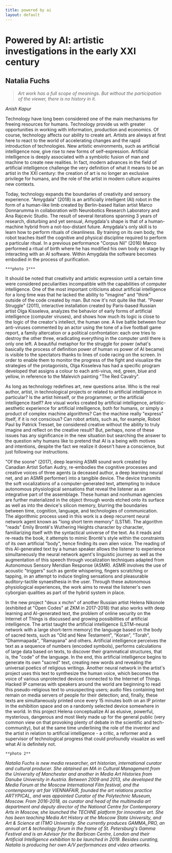 ```yaml
---
title: powered by ai
layout: default
---
```



# Powered by AI: artistic investigations in the early XXI century
## Natalia Fuchs

> *Art work has a full scope of meanings.*
> *But without the participation of the viewer, there is no history in it.*

_Anish Kapur_

Technology have long been considered one of the main mechanisms for freeing resources for humans. Technology provide us with greater opportunities in working with information, production and economics. Of course, technology affects our ability to create art. Artists are always at first here to react to the world of accelerating changes and the rapid introduction of technologies. New artistic environments, such as artificial intelligence now, give rise to new forms of self-expression. Artificial intelligence is deeply associated with a symbiotic fusion of man and machine to create new realities. In fact, modern advances in the field of artificial intelligence challenge the very definition of what it means to be an artist in the XXI century: the creation of art is no longer an exclusive privilege for humans, and the role of the artist in modern culture acquires new contexts.

Today, technology expands the boundaries of creativity and sensory experience. "Amygdala" (2018) is an artificially intelligent (AI) robot in the form of a human-like limb created by Berlin-based Italian artist Marco Donnarumma in collaboration with Neurobotics Research Laboratory and Ana Rajcevic Studio. The result of several iterations spanning 3 years of research, disturbing and yet sensual, Amygdala's shape is that of a human-machine hybrid from a not-too-distant future. Amygdala's only skill is to learn how to perform rituals of cleanliness. By training on its own body, the robot teaches itself the cognitive and physical discipline required to perform a particular ritual. In a previous performance "Corpus Nil" (2016) Marco performed a ritual of birth where he has modified his own body on stage by interacting with an AI software. Within Amygdala the software becomes embodied in the process of purification.

```
***photo 1***
```

It should be noted that creativity and artistic expression until a certain time were considered peculiarities incompatible with the capabilities of computer intelligence. One of the most important criticisms about artificial intelligence for a long time was that he lacked the ability to "imagine" and "think" outside of the code created by man. But now it's not quite like that. "Power Struggle" (2011), interactive installation created by Paris-based Russian artist Olga Kisseleva, analyzes the behavior of early forms of artificial intelligence (computer viruses), and shows how much its logic is close to the logic of the creator's intellect, the human one. A live battle between four anti-viruses commented by an actor using the tone of a live football game report, a family altercation or a political confrontation: each one tries to destroy the other three, eradicating everything in the computer until there is only one left. A beautiful metaphor for the struggle for power (what's basically the process of definition power of human vs power of AI became) is visible to the spectators thanks to lines of code racing on the screen. In order to enable them to monitor the progress of the fight and visualize the strategies of the protagonists, Olga Kisseleva has had a specific program developed that assigns a colour to each anti-virus, red, green, blue and yellow, in reference to the Malevich painting "The Red Cavalry".

As long as technology redefines art, new questions arise. Who is the real author, artist, in technological projects or related to artificial intelligence in particular? Is the artist himself, or the programmer, or the artificial intelligence itself? Are visual works created by artificial intelligence, artistic-aesthetic experience for artificial intelligence, both for humans, or simply a product of complex machine algorithms? Can the machine really "express" itself, if it is not conscious? Can robot artists, such as, for example, Robot Paul by Patrick Tresset, be considered creative without the ability to truly imagine and reflect on the creative result? But, perhaps, none of these issues has any significance in the new situation but searching the answer to the question why humans like to pretend that AI is a being with motives and intentions, despite the fact we realize it doesn't have a conscience, but just following our instructions. 

"Of the soone" (2017), deep learning ASMR sound work created by Canadian Artist Sofian Audry, re-embodies the cognitive processes and creative voices of three agents (a deceased author, a deep learning neural net, and an ASMR performer) into a tangible device. The device transmits the soft vocalizations of a computer-generated text, attempting to induce autonomous physiological sensations that reveal the listener as an integrative part of the assemblage. These human and nonhuman agencies are further materialized in the object through words etched onto its surface as well as into the device's silicon memory, blurring the boundaries between time, cognition, language, and technologies of communication. The algorithmic process used in this work is a deep recurrent neural network agent known as "long short term memory" (LSTM). The algorithm "reads" Emily Brontë's Wuthering Heights character by character, familiarizing itself with the syntactical universe of the text. As it reads and re-reads the book, it attempts to mimic Brontë's style within the constraints of its own artificial "body", hence finding its own alien voice. The reading of this AI-generated text by a human speaker allows the listener to experience simultaneously the neural network agent's linguistic journey as well as the augmentation of this speech through vocalization techniques adapted from Autonomous Sensory Meridian Response (ASMR). ASMR involves the use of acoustic "triggers" such as gentle whispering, fingers scratching or tapping, in an attempt to induce tingling sensations and pleasurable auditory-tactile synaesthesia in the user. Through these autonomous physiological experiences, the work aims to reveal the listener's own cyborgian qualities as part of the hybrid system in place.

In the new project "deux x mchn" of another Russian artist Helena Nikonole (exhibited at "Open Codes" at ZKM in 2017-2018) that also works with deep learning and AI-generated text, the problem of online security on the Internet of Things is discussed and growing possibilities of artificial intelligence. The artist taught the artificial intelligence (LSTM-neural network with a large short-term memory) the language based on the body of sacred texts, such as "Old and New Testament", "Koran", "Torah", "Dhammapada", "Ramayana" and others. Artificial intelligence perceives the text as a sequence of numbers (encoded symbols), performs calculations of large data based on texts, to discover their grammatical structures, that is, the "code" of the language. In the end, this artificial intelligence begins to generate its own "sacred" text, creating new words and revealing the universal poetics of religious writings. Another neural network in the artist's project uses this text to synthesize the human voice, which becomes the voice of various unprotected devices connected to the Internet of Things. Hacked IP cameras with speakers around the world are beginning to read this pseudo-religious text to unsuspecting users; audio files containing text remain on media servers of people for their detection; and, finally, these texts are simultaneously printed once every 15 minutes both on an IP printer in the exhibition space and on a randomly selected device somewhere in the world. In this project Helena conceptualize AI as elusive, powerful, mysterious, dangerous and most likely made up for the general public (very common view on that provoking plenty of debate in the scientific and tech-community), but at the same time underlining the role of the inventor and the artist in relation to artificial intelligence - a critic, a reformer and a supervisor of technological progress that could profoundly visualize as well what AI is definitely not.

```
**photo 2**
```

*Natalia Fuchs is new media researcher, art historian, international curator and cultural producer. She obtained an MA in Cultural Management from the University of Manchester and another in Media Art Histories from Danube University in Austria. Between 2009 and 2013, she developed the Media Forum at the Moscow International Film festival, and the contemporary art fair VIENNAFAIR, founded the art relations practice ARTYPICAL, and was appointed Curator of the Polytechnic Museum, Moscow. From 2016-2018, as curator and head of the multimedia art department and deputy director of the National Centre for Contemporary Arts in Moscow, she launched the TECHNE platform for innovative art. She has been teaching Media Art History at the Moscow State University, and Art & Science at ITMO University. She currently produces GAMMA_PRO, an annual art & technology forum in the frame of St. Petersburg's Gamma Festival and is an Advisor for the Barbican Centre, London and their Artificial Intelligence exhibition to be launched in 2019. Besides curating, Natalia is producing her own A/V performances and video artworks.*
